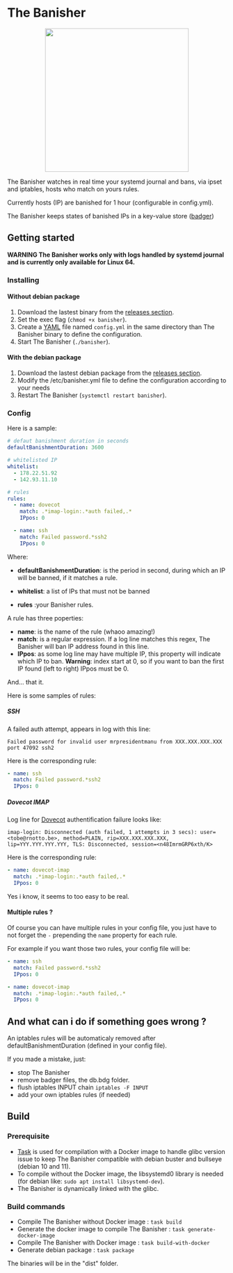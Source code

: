 # The Banisher

<p align="center">
  <img width="330" height="330" src="/etc/banisher.png">
</p>

The Banisher watches in real time your systemd journal and bans, via ipset and iptables, hosts who match on yours rules.  

Currently hosts (IP) are banished for 1 hour (configurable in config.yml).

The Banisher keeps states of banished IPs in a key-value store ([badger](https://github.com/dgraph-io/badger))   


## Getting started

__WARNING The Banisher works only with logs handled by systemd journal and is currently only available for Linux 64.__

### Installing

#### Without debian package

1. Download the lastest binary from the [releases section](https://github.com/olarriga/banisher/releases).
2. Set the exec flag (`chmod +x banisher`).
3. Create a [YAML](https://en.wikipedia.org/wiki/YAML) file named `config.yml` in the same directory than The Banisher binary to define the configuration.
4. Start The Banisher (`./banisher`).
 
#### With the debian package

1. Download the lastest debian package from the [releases section](https://github.com/olarriga/banisher/releases).
2. Modify the /etc/banisher.yml file to define the configuration according to your needs
3. Restart The Banisher (`systemctl restart banisher`).

### Config

Here is a sample: 

```yaml
# defaut banishment duration in seconds
defaultBanishmentDuration: 3600

# whitelisted IP
whitelist:
  - 178.22.51.92
  - 142.93.11.10

# rules
rules:
  - name: dovecot
    match: .*imap-login:.*auth failed,.*
    IPpos: 0

  - name: ssh
    match: Failed password.*ssh2
    IPpos: 0

```

Where:

- __defaultBanishmentDuration__: is the period in second, during which an IP will be banned, if it matches a rule.

- __whitelist__: a list of IPs that must not be banned

- __rules__ :your Banisher rules.

A rule has three poperties:
- __name__: is the name of the rule (whaoo amazing!)
- __match__: is a regular expression. If a log line matches this regex, The Banisher will ban IP address found in this line.
- __IPpos__: as some log line may have multiple IP, this property will indicate which IP to ban. __Warning__: index start at 0, so if you want to ban the first IP found (left to right) IPpos must be 0.

And... that it.

Here is some samples of rules:

##### SSH

A failed auth attempt, appears in log with this line:

```text
Failed password for invalid user mrpresidentmanu from XXX.XXX.XXX.XXX port 47092 ssh2
```

Here is the corresponding rule:

```yaml
- name: ssh
  match: Failed password.*ssh2
  IPpos: 0
```

##### Dovecot IMAP

Log line for [Dovecot](https://www.dovecot.org/) authentification failure looks like:

```text
imap-login: Disconnected (auth failed, 1 attempts in 3 secs): user=<tobe@rnotto.be>, method=PLAIN, rip=XXX.XXX.XXX.XXX, lip=YYY.YYY.YYY.YYY, TLS: Disconnected, session=<n48ImrmGRP6xth/K>
``` 

Here is the corresponding rule:

```yaml
- name: dovecot-imap
  match: .*imap-login:.*auth failed,.*
  IPpos: 0
```

Yes i know, it seems to too easy to be real.

#### Multiple rules ?

Of course you can have multiple rules in your config file, you just have to not forget the `-` prepending the `name` property for each rule.

For example if you want those two rules, your config file will be:

```yaml
- name: ssh
  match: Failed password.*ssh2
  IPpos: 0

- name: dovecot-imap
  match: .*imap-login:.*auth failed,.*
  IPpos: 0
```  

## And what can i do if something goes wrong ?

An iptables rules will be automaticaly removed after defaultBanishmentDuration (defined in your config file).

If you made a mistake, just:

- stop The Banisher
- remove badger files, the db.bdg folder.
- flush iptables INPUT chain `iptables -F INPUT`
- add your own iptables rules (if needed)   

## Build

### Prerequisite

- [Task](https://taskfile.dev/) is used for compilation with a Docker image to handle glibc version issue to keep The Banisher compatible with debian buster and bullseye (debian 10 and 11).
- To compile without the Docker image, the libsystemd0 library is needed (for debian like: `sudo apt install libsystemd-dev`).
- The Banisher is dynamically linked with the glibc.

### Build commands

- Compile The Banisher without Docker image : `task build`
- Generate the docker image to compile The Banisher : `task generate-docker-image`
- Compile The Banisher with Docker image : `task build-with-docker`
- Generate debian package : `task package`

The binaries will be in the "dist" folder.


